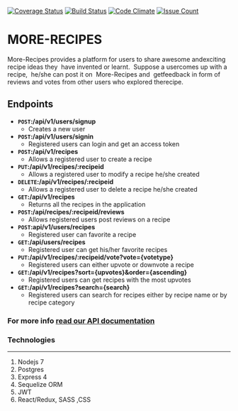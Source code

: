 [![Coverage Status](https://coveralls.io/repos/github/codrex/More-recipes/badge.svg?branch=develop)](https://coveralls.io/github/codrex/More-recipes?branch=develop)
[![Build Status](https://travis-ci.org/codrex/More-recipes.svg?branch=develop)](https://travis-ci.org/codrex/More-recipes)
[![Code Climate](https://codeclimate.com/github/codrex/More-recipes/badges/gpa.svg)](https://codeclimate.com/github/codrex/More-recipes)
[![Issue Count](https://codeclimate.com/github/codrex/More-recipes/badges/issue_count.svg)](https://codeclimate.com/github/codrex/More-recipes)

# MORE-RECIPES
 More-Recipes​​ ​provides​ ​a​ ​platform​ ​for​ ​users​ ​to​ ​share​ ​awesome​ ​and​ ​exciting​ ​​ ​recipe​ ​ideas​ ​they  have​ ​invented​ ​or​ ​learnt.​ ​​ ​Suppose​ ​a​ ​user​ ​comes ​up​ ​with​ ​a​ ​recipe,​ ​​ ​he/she​ ​can​ ​post​ ​it​ ​on  More-Recipes​​ ​and​ ​​ ​get​ ​feedback​ ​in​ ​form​ ​of​ ​reviews​ ​and​ ​votes​ ​from​ ​other​ ​users​ ​who​ ​explored​ the ​recipe.​

## Endpoints

- **<code>POST</code>:/api/v1/users/signup**
  - Creates a new user
- **<code>POST</code>:/api/v1/users/signin**
  - Registered users can login and get an access token
- **<code>POST</code>:/api/v1/recipes**
  - Allows a registered user to create a recipe 
- **<code>PUT</code>:/api/v1/recipes/:recipeid**
  - Allows a registered user to modify a recipe he/she created
- **<code>DELETE</code>:/api/v1/recipes/:recipeid**
  - Allows a registered user to delete a recipe he/she created
- **<code>GET</code>:/api/v1/recipes**
  - Returns all the recipes in the application
- **<code>POST</code>:/api/recipes/:recipeid/reviews**
  - Allows registered users post reviews on a recipe
- **<code>POST</code>:api/v1/users/recipes**
  - Registered user can favorite a recipe
- **<code>GET</code>:/api/users/recipes**
  - Registered user can get his/her favorite recipes
- **<code>PUT</code>:/api/v1/recipes/:recipeid/vote?vote={votetype}**
  - Registered users can either upvote or downvote a recipe
- **<code>GET</code>:/api/v1/recipes?sort={upvotes}&order={ascending}**
  - Registered users can get recipes with the most upvotes
- **<code>GET</code>:/api/v1/recipes?search={search}**
  - Registered users can search for recipes either by recipe name or by recipe category

### For more info [read our API documentation](http://docs.morerecipes.apiary.io)

### Technologies

-----

 1. Nodejs 7
 1. Postgres
 1. Express 4
 1. Sequelize ORM
 1. JWT
 1. React/Redux, SASS ,CSS



 

